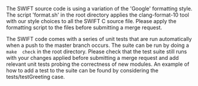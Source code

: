 The SWIFT source code is using a variation of the 'Google' formatting style. 
The script 'format.sh' in the root directory applies the clang-format-10
tool with our style choices to all the SWIFT C source file. Please apply 
the formatting script to the files before submitting a merge request.

The SWIFT code comes with a series of unit tests that are run automatically 
when a push to the master branch occurs. The suite can be run by doing a `make 
check` in the root directory. Please check that the test suite still
runs with your changes applied before submitting a merge request and add 
relevant unit tests probing the correctness of new modules. An example of how
to add a test to the suite can be found by considering the tests/testGreeting 
case.
